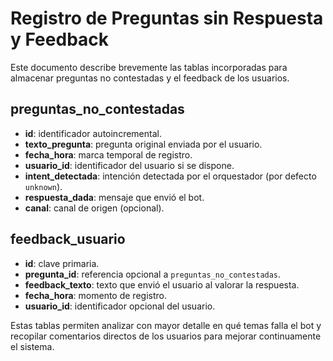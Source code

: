 # Registro de Preguntas sin Respuesta y Feedback

Este documento describe brevemente las tablas incorporadas para almacenar preguntas no contestadas y el feedback de los usuarios.

## preguntas_no_contestadas
- **id**: identificador autoincremental.
- **texto_pregunta**: pregunta original enviada por el usuario.
- **fecha_hora**: marca temporal de registro.
- **usuario_id**: identificador del usuario si se dispone.
- **intent_detectada**: intención detectada por el orquestador (por defecto `unknown`).
- **respuesta_dada**: mensaje que envió el bot.
- **canal**: canal de origen (opcional).

## feedback_usuario
- **id**: clave primaria.
- **pregunta_id**: referencia opcional a `preguntas_no_contestadas`.
- **feedback_texto**: texto que envió el usuario al valorar la respuesta.
- **fecha_hora**: momento de registro.
- **usuario_id**: identificador opcional del usuario.

Estas tablas permiten analizar con mayor detalle en qué temas falla el bot y recopilar comentarios directos de los usuarios para mejorar continuamente el sistema.
